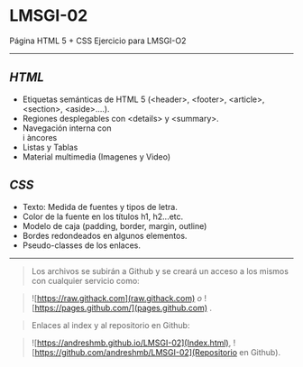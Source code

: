 # LMSGI-02
Página HTML 5 + CSS
Ejercicio para LMSGI-O2
___
## *HTML*
- Etiquetas semánticas de HTML 5 (\<header>, \<footer>, \<article>, \<section>, \<aside>....).
- Regiones desplegables con \<details> y \<summary>.
- Navegación interna con <nav> i àncores
- Listas y Tablas
- Material multimedia (Imagenes y Video)
  
## *CSS*
- Texto: Medida de fuentes y tipos de letra.
- Color de la fuente en los títulos h1, h2...etc.
- Modelo de caja (padding, border, margin, outline)
- Bordes redondeados en algunos elementos.
- Pseudo-classes de los enlaces.

___
 > Los archivos se subirán a Github y se creará un acceso a los mismos con cualquier servicio como:
 
 
 > ![https://raw.githack.com](raw.githack.com) *o* ![https://pages.github.com/](pages.github.com) .
 
 >Enlaces al index y al repositorio en Github:
 
 >![https://andreshmb.github.io/LMSGI-02](Index.html), ![https://github.com/andreshmb/LMSGI-02](Repositorio en Github).
 
 
